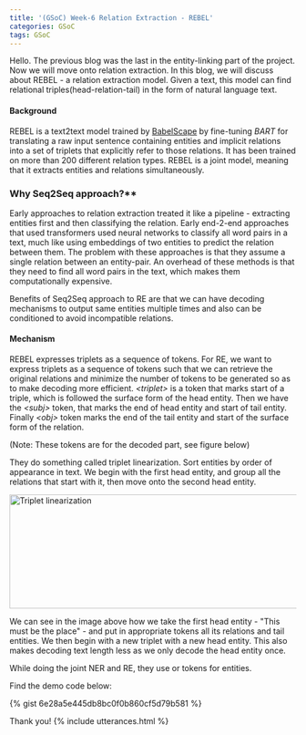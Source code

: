 ```yaml
---
title: '(GSoC) Week-6 Relation Extraction - REBEL'
categories: GSoC
tags: GSoC
---
```


Hello. The previous blog was the last in the entity-linking part of the project. Now we will move onto relation extraction. In this blog, we will discuss about REBEL - a relation extraction model. Given a text, this model can find relational triples(head-relation-tail) in the form of natural language text. 

#### **Background**
REBEL is a text2text model trained by [BabelScape](https://babelscape.com/) by fine-tuning <i>BART</i> for translating a raw input sentence containing entities and implicit relations into a set of triplets that explicitly refer to those relations. It has been trained on more than 200 different relation types.
REBEL is a joint model, meaning that it extracts entities and relations simultaneously.

### Why Seq2Seq approach?**
Early approaches to relation extraction treated it like a pipeline - extracting entities first and then classifying the relation. Early end-2-end approaches that used transformers used neural networks to classify all word pairs in a text, much like using embeddings of two entities to predict the relation between them. The problem with these approaches is that they assume a single relation between an entity-pair. An overhead of these methods is that they need to find all word pairs in the text, which makes them computationally expensive.

Benefits of Seq2Seq approach to RE are that we can have decoding mechanisms to output same entities multiple times and also can be conditioned to avoid incompatible relations. 

#### **Mechanism**
REBEL expresses triplets as a sequence of tokens. For RE, we want to express triplets as a sequence of tokens such that we can retrieve the original relations and minimize the number of tokens to be generated so as to make decoding more efficient. <i>&lt;triplet&gt;</i> is a token that marks start of a triple, which is followed the surface form of the head entity. Then we have the <i>&lt;subj&gt;</i> token, that marks the end of head entity and start of tail entity. Finally <i>&lt;obj&gt;</i> token marks the end of the tail entity and start of the surface form of the relation.

(Note: These tokens are for the decoded part, see figure below)

They do something called triplet linearization. Sort entities by order of appearance in text. We begin with the first head entity, and group all the relations that start with it, then move onto the second head entity. 

<img src="/assets/images/triplet-linear.png" alt= "Triplet linearization" width="800" height="200">

We can see in the image above how we take the first head entity - "This must be the place" - and put in appropriate tokens all its relations and tail entities. We then begin with a new triplet with a new head entity. This also makes decoding text length less as we only decode the head entity once. 

While doing the joint NER and RE, they use <i><PER></i> or <i><ORG></i> tokens for entities. 

Find the demo code below:

{% gist 6e28a5e445db8bc0f0b860cf5d79b581 %}

Thank you!
{% include utterances.html %}